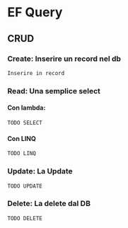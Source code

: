 # EF Query

## CRUD

### Create: Inserire un record nel db
```
Inserire in record 
```

### Read: Una semplice select
#### Con lambda:
```
TODO SELECT
```

#### Con LINQ
```
TODO LINQ
```

### Update: La Update
```
TODO UPDATE
```

### Delete: La delete dal DB
```
TODO DELETE
```


